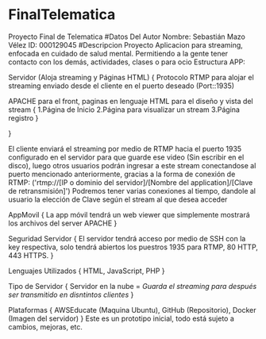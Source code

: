 # FinalTelematica
Proyecto Final de Telematica
#Datos Del Autor
Nombre: Sebastián Mazo Vélez
ID: 000129045
#Descripcion Proyecto
Aplicacion para streaming, enfocada en cuidado de salud mental.
Permitiendo a la gente tener contacto con los demás, actividades, clases o para ocio 
Estructura APP:

Servidor (Aloja streaming y Páginas HTML)
{
 Protocolo RTMP para alojar el streaming enviado desde el cliente en el puerto deseado  (Port::1935)

 APACHE para el front, paginas en lenguaje HTML para el diseño y vista del stream
 {
  1.Página de Inicio
  2.Página para visualizar un stream
  3.Página registro
 }

}

El cliente enviará el streaming por medio de RTMP hacia el puerto 1935 configurado en el servidor para que guarde ese video (Sin escribir en el disco), luego otros usuarios podrán ingresar a este stream conectandose al puerto mencionado anteriormente, gracias a la forma de conexión de RTMP:
('rtmp://[IP o dominio del servidor]/[Nombre del application]/[Clave de retransmisión]')
Podremos tener varias conexiones al tiempo, dandole al usuario la elección de Clave según el stream al que desea acceder

AppMovil
{
    La app móvil tendrá un web viewer que simplemente mostrará los archivos del server APACHE
}

Seguridad Servidor
{
    El servidor tendrá acceso por medio de SSH con la key respectiva, solo tendrá abiertos los puestros 1935 para RTMP, 80 HTTP, 443 HTTPS.
}

Lenguajes Utilizados
{
    HTML, JavaScript, PHP
}

Tipo de Servidor
{
    Servidor en la nube = *Guarda el streaming para después ser transmitido en disntintos clientes*
}

Plataformas
{
    AWSEducate (Maquina Ubuntu), GitHub (Repositorio), Docker (Imagen del servidor) 
}
Este es un prototipo inicial, todo está sujeto a cambios, mejoras, etc.

